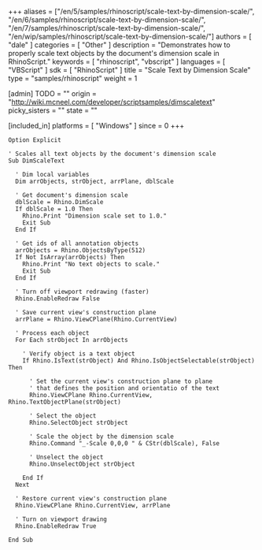 +++
aliases = ["/en/5/samples/rhinoscript/scale-text-by-dimension-scale/", "/en/6/samples/rhinoscript/scale-text-by-dimension-scale/", "/en/7/samples/rhinoscript/scale-text-by-dimension-scale/", "/en/wip/samples/rhinoscript/scale-text-by-dimension-scale/"]
authors = [ "dale" ]
categories = [ "Other" ]
description = "Demonstrates how to properly scale text objects by the document's dimension scale in RhinoScript."
keywords = [ "rhinoscript", "vbscript" ]
languages = [ "VBScript" ]
sdk = [ "RhinoScript" ]
title = "Scale Text by Dimension Scale"
type = "samples/rhinoscript"
weight = 1

[admin]
TODO = ""
origin = "http://wiki.mcneel.com/developer/scriptsamples/dimscaletext"
picky_sisters = ""
state = ""

[included_in]
platforms = [ "Windows" ]
since = 0
+++

```vbnet
Option Explicit

' Scales all text objects by the document's dimension scale
Sub DimScaleText

  ' Dim local variables
  Dim arrObjects, strObject, arrPlane, dblScale

  ' Get document's dimension scale  
  dblScale = Rhino.DimScale
  If dblScale = 1.0 Then
    Rhino.Print "Dimension scale set to 1.0."
    Exit Sub
  End If

  ' Get ids of all annotation objects    
  arrObjects = Rhino.ObjectsByType(512)
  If Not IsArray(arrObjects) Then
    Rhino.Print "No text objects to scale."
    Exit Sub
  End If

  ' Turn off viewport redrawing (faster)    
  Rhino.EnableRedraw False

  ' Save current view's construction plane
  arrPlane = Rhino.ViewCPlane(Rhino.CurrentView)

  ' Process each object
  For Each strObject In arrObjects

    ' Verify object is a text object
    If Rhino.IsText(strObject) And Rhino.IsObjectSelectable(strObject) Then

      ' Set the current view's construction plane to plane
      ' that defines the position and orientatio of the text
      Rhino.ViewCPlane Rhino.CurrentView, Rhino.TextObjectPlane(strObject)

      ' Select the object
      Rhino.SelectObject strObject

      ' Scale the object by the dimension scale
      Rhino.Command "_-Scale 0,0,0 " & CStr(dblScale), False

      ' Unselect the object
      Rhino.UnselectObject strObject

    End If
  Next

  ' Restore current view's construction plane
  Rhino.ViewCPlane Rhino.CurrentView, arrPlane

  ' Turn on viewport drawing
  Rhino.EnableRedraw True

End Sub
```

